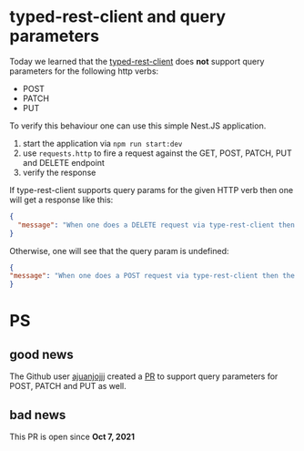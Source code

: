 # typed-rest-client and query parameters

Today we learned that the [typed-rest-client](https://github.com/microsoft/typed-rest-client) does **not** support query parameters for the following http verbs:

* POST
* PATCH
* PUT

To verify this behaviour one can use this simple Nest.JS application.

1. start the application via `npm run start:dev`
2. use `requests.http` to fire a request against the GET, POST, PATCH, PUT and DELETE endpoint
3. verify the response

If type-rest-client supports query params for the given HTTP verb then one will get a response like this:

```JSON
{
  "message": "When one does a DELETE request via type-rest-client then the query param is: myNiceQueryParam"
}
```

Otherwise, one will see that the query param is undefined:

```JSON
{
"message": "When one does a POST request via type-rest-client then the query param is: undefined"
}
```

# PS

## good news

The Github user [ajuanjojjj](https://github.com/ajuanjojjj) created a [PR](https://github.com/microsoft/typed-rest-client/pull/301) to support query parameters for POST, PATCH and PUT as well.

## bad news

This PR is open since **Oct 7, 2021**